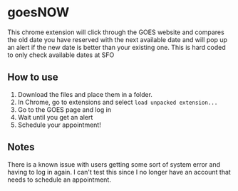 # goesNOW

This chrome extension will click through the GOES website
and compares the old date you have reserved with the
next available date and will pop up an alert if the new date
is better than your existing one. This is hard coded to only
check available dates at SFO

## How to use
1. Download the files and place them in a folder.
1. In Chrome, go to extensions and select `load unpacked extension...`
1. Go to the GOES page and log in
1. Wait until you get an alert
1. Schedule your appointment!

## Notes
There is a known issue with users getting some sort of system error
and having to log in again. I can't test this since I no longer
have an account that needs to schedule an appointment.